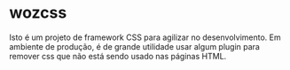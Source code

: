 # wozcss

Isto é um projeto de framework CSS para agilizar no desenvolvimento.
Em ambiente de produção, é de grande utilidade usar algum plugin para remover css que não está sendo usado nas páginas HTML.
